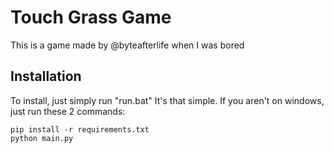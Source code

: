 # Touch Grass Game
This is a game made by @byteafterlife when I was bored
## Installation
To install, just simply run "run.bat" It's that simple.
If you aren't on windows, just run these 2 commands:
```batch
pip install -r requirements.txt
python main.py
```
